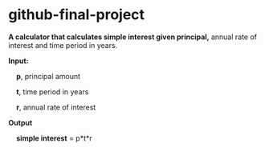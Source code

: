 # github-final-project

**A calculator that calculates simple interest given principal,** annual rate of interest and time period in years.

**Input:**

&nbsp;&nbsp;&nbsp;&nbsp;**p**, principal amount

&nbsp;&nbsp;&nbsp;&nbsp;**t**, time period in years

&nbsp;&nbsp;&nbsp;&nbsp;**r**, annual rate of interest

**Output**

&nbsp;&nbsp;&nbsp;&nbsp;**simple interest** = p\*t\*r
